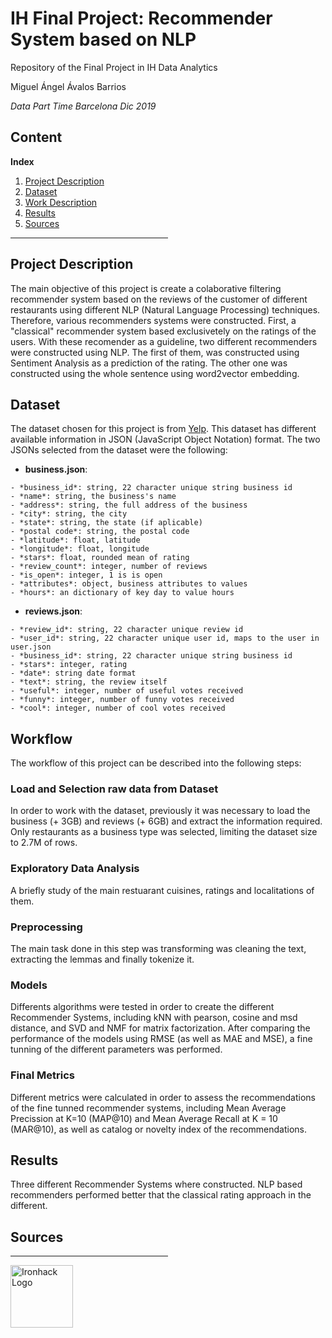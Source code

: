 # IH Final Project: Recommender System based on NLP
Repository of the Final Project in IH Data Analytics

Miguel Ángel Ávalos Barrios

*Data Part Time Barcelona Dic 2019*

## Content

**Index**   
1. [Project Description](#id1)
2. [Dataset](#id2)
3. [Work Description](#id3)
4. [Results](#id4)
5. [Sources](#id5)

<hr style="color: #7acaff;" width="50%" />

<a name="project"></a>

## Project Description<a name="id1"></a>

The main objective of this project is create a colaborative filtering recommender system based on the reviews of the customer of different restaurants using different NLP (Natural Language Processing) techniques. Therefore, various recommenders systems were constructed. First, a "classical" recommender system based exclusivetely on the ratings of the users. With these recomender as a guideline, two different recommenders were constructed using NLP. The first of them, was constructed using Sentiment Analysis as a prediction of the rating. The other one was constructed using the whole sentence using word2vector embedding.


## Dataset<a name="id2"></a>

The dataset chosen for this project is from <a href="https://www.yelp.com/dataset/">Yelp</a>. This dataset has different available information in JSON (JavaScript Object Notation) format. The two JSONs selected from the dataset were the following:

* **business.json**:

```
- *business_id*: string, 22 character unique string business id
- *name*: string, the business's name
- *address*: string, the full address of the business
- *city*: string, the city
- *state*: string, the state (if aplicable)
- *postal code*: string, the postal code
- *latitude*: float, latitude
- *longitude*: float, longitude
- *stars*: float, rounded mean of rating
- *review_count*: integer, number of reviews
- *is_open*: integer, 1 is is open
- *attributes*: object, business attributes to values
- *hours*: an dictionary of key day to value hours
``` 

* **reviews.json**:

```
- *review_id*: string, 22 character unique review id
- *user_id*: string, 22 character unique user id, maps to the user in user.json
- *business_id*: string, 22 character unique string business id
- *stars*: integer, rating 
- *date*: string date format
- *text*: string, the review itself
- *useful*: integer, number of useful votes received
- *funny*: integer, number of funny votes received
- *cool*: integer, number of cool votes received
``` 


## Workflow<a name="id3"></a>

The workflow of this project can be described into the following steps:

### Load and Selection raw data from Dataset

In order to work with the dataset, previously it was necessary to load the business (+ 3GB) and reviews (+ 6GB) and extract the information required. Only restaurants as a business type was selected, limiting the dataset size to 2.7M of rows.

### Exploratory Data Analysis
A briefly study of the main restuarant cuisines, ratings and localitations of them. 

### Preprocessing
The main task done in this step was transforming was cleaning the text, extracting the lemmas and finally tokenize it.

### Models
Differents algorithms were tested in order to create the different Recommender Systems, including kNN with pearson, cosine and msd distance, and SVD and NMF for matrix factorization. After comparing the performance of the models using RMSE (as well as MAE and MSE), a fine tunning of the different parameters was performed.

### Final Metrics

Different metrics were calculated in order to assess the recommendations of the fine tunned recommender systems, including Mean Average Precission at K=10 (MAP@10) and Mean Average Recall at K = 10 (MAR@10), as well as catalog or novelty index of the recommendations.


## Results<a name="id4"></a>
Three different Recommender Systems where constructed. NLP based recommenders performed better that the classical rating approach in the different.

## Sources <a name="id5"></a>


<hr style="color: #7acaff;" width="50%" />

<img src="https://bit.ly/2VnXWr2" alt="Ironhack Logo" width="100" align="center"/>
